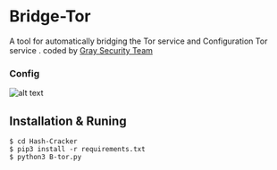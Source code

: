 # Bridge-Tor
A tool for automatically bridging the Tor service and Configuration Tor service . 
coded by [Gray Security Team](https://T.me/S3CURITY_GRAY)



### Config
![alt text](http://s7.picofile.com/file/8392450576/B_tor.png "Config ! ")

## Installation & Runing
``` 
$ cd Hash-Cracker 
$ pip3 install -r requirements.txt
$ python3 B-tor.py
``` 

